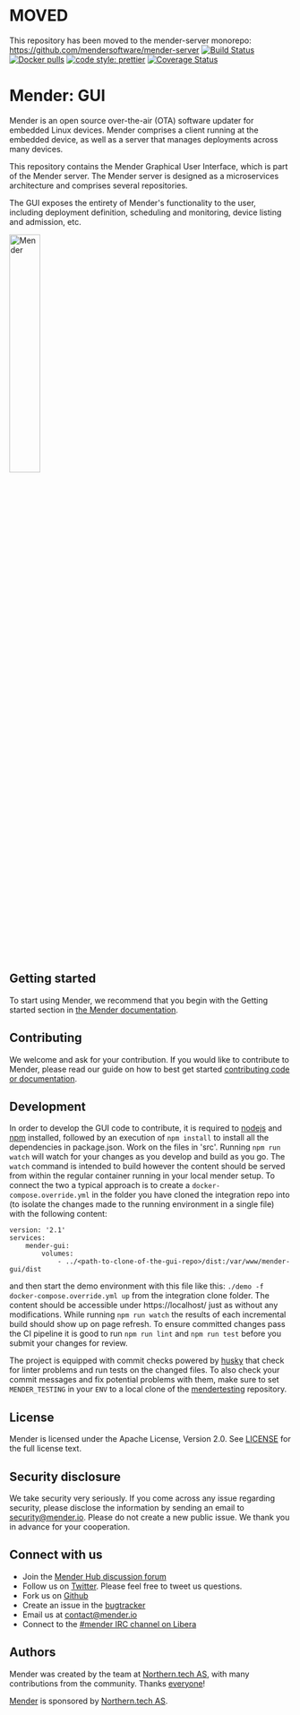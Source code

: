 # MOVED

This repository has been moved to the mender-server monorepo: https://github.com/mendersoftware/mender-server
[![Build Status](https://gitlab.com/Northern.tech/Mender/gui/badges/master/pipeline.svg)](https://gitlab.com/Northern.tech/Mender/gui/pipelines)
[![Docker pulls](https://img.shields.io/docker/pulls/mendersoftware/gui.svg?maxAge=3600)](https://hub.docker.com/r/mendersoftware/gui/)
[![code style: prettier](https://img.shields.io/badge/code_style-prettier-ff69b4.svg?style=flat-square)](https://github.com/prettier/prettier)
[![Coverage Status](https://coveralls.io/repos/github/mendersoftware/gui/badge.svg?branch=master)](https://coveralls.io/github/mendersoftware/gui?branch=master)

# Mender: GUI

Mender is an open source over-the-air (OTA) software updater for embedded Linux
devices. Mender comprises a client running at the embedded device, as well as
a server that manages deployments across many devices.

This repository contains the Mender Graphical User Interface, which is part of the
Mender server. The Mender server is designed as a microservices architecture
and comprises several repositories.

The GUI exposes the entirety of Mender's functionality to the user, including
deployment definition, scheduling and monitoring, device listing and admission, etc.

<img src="src/assets/img/loginlogo.svg" alt="Mender" width="33%" />

## Getting started

To start using Mender, we recommend that you begin with the Getting started
section in [the Mender documentation](https://docs.mender.io/).

## Contributing

We welcome and ask for your contribution. If you would like to contribute to Mender, please read our guide on how to best get started [contributing code or
documentation](https://github.com/mendersoftware/mender/blob/master/CONTRIBUTING.md).

## Development

In order to develop the GUI code to contribute, it is required to [nodejs](https://nodejs.org) and [npm](https://github.com/npm/cli) installed, followed
by an execution of `npm install` to install all the dependencies in package.json. Work on the files in 'src'. Running `npm run watch` will watch for your
changes as you develop and build as you go.
The `watch` command is intended to build however the content should be served from within the regular container running in your local mender setup.
To connect the two a typical approach is to create a `docker-compose.override.yml` in the folder you have cloned the integration repo into (to isolate the changes made to the running environment in a single file) with the following content:

```
version: '2.1'
services:
    mender-gui:
        volumes:
            - ../<path-to-clone-of-the-gui-repo>/dist:/var/www/mender-gui/dist
```

and then start the demo environment with this file like this: `./demo -f docker-compose.override.yml up` from the integration clone folder. The content should be accessible under https://localhost/ just as without any modifications. While running `npm run watch` the results of each incremental build should show up on page refresh.
To ensure committed changes pass the CI pipeline it is good to run `npm run lint` and `npm run test` before you submit your changes for review.

The project is equipped with commit checks powered by [husky](https://github.com/typicode/husky) that check for linter problems and run tests on the changed files. To also check your commit messages and fix potential problems with them, make sure to set `MENDER_TESTING` in your `ENV` to a local clone of the [mendertesting](https://github.com/mendersoftware/mendertesting) repository.

## License

Mender is licensed under the Apache License, Version 2.0. See
[LICENSE](https://github.com/mendersoftware/gui/blob/master/LICENSE) for the
full license text.

## Security disclosure

We take security very seriously. If you come across any issue regarding
security, please disclose the information by sending an email to
[security@mender.io](security@mender.io). Please do not create a new public
issue. We thank you in advance for your cooperation.

## Connect with us

- Join the [Mender Hub discussion forum](https://hub.mender.io)
- Follow us on [Twitter](https://twitter.com/mender_io). Please
  feel free to tweet us questions.
- Fork us on [Github](https://github.com/mendersoftware)
- Create an issue in the [bugtracker](https://northerntech.atlassian.net/projects/MEN)
- Email us at [contact@mender.io](mailto:contact@mender.io)
- Connect to the [#mender IRC channel on Libera](https://web.libera.chat/?#mender)

## Authors

Mender was created by the team at [Northern.tech AS](https://northern.tech), with many contributions from
the community. Thanks [everyone](https://github.com/mendersoftware/mender/graphs/contributors)!

[Mender](https://mender.io) is sponsored by [Northern.tech AS](https://northern.tech).
